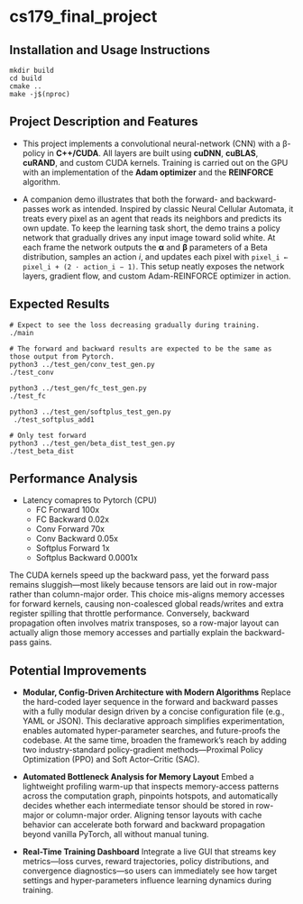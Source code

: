 # cs179_final_project

## Installation and Usage Instructions
```
mkdir build
cd build
cmake ..
make -j$(nproc)
```

## Project Description and Features
- This project implements a convolutional neural-network (CNN) with a β-policy in **C++/CUDA**. All layers are built using **cuDNN**, **cuBLAS**, **cuRAND**, and custom CUDA kernels. Training is carried out on the GPU with an implementation of the **Adam optimizer** and the **REINFORCE** algorithm.

- A companion demo illustrates that both the forward- and backward-passes work as intended. Inspired by classic Neural Cellular Automata, it treats every pixel as an agent that reads its neighbors and predicts its own update. To keep the learning task short, the demo trains a policy network that gradually drives any input image toward solid white. At each frame the network outputs the **α** and **β** parameters of a Beta distribution, samples an action *i*, and updates each pixel with `pixel_i ← pixel_i + (2 · action_i − 1)`. This setup neatly exposes the network layers, gradient flow, and custom Adam-REINFORCE optimizer in action.



## Expected Results
```
# Expect to see the loss decreasing gradually during training. 
./main

# The forward and backward results are expected to be the same as those output from Pytorch. 
python3 ../test_gen/conv_test_gen.py
./test_conv

python3 ../test_gen/fc_test_gen.py
./test_fc

python3 ../test_gen/softplus_test_gen.py 
 ./test_softplus_add1 

# Only test forward
python3 ../test_gen/beta_dist_test_gen.py
./test_beta_dist 
```

## Performance Analysis
- Latency comapres to Pytorch (CPU)
    - FC Forward 100x
    - FC Backward 0.02x
    - Conv Forward 70x
    - Conv Backward	0.05x
    - Softplus Forward 1x
    - Softplus Backward 0.0001x

The CUDA kernels speed up the backward pass, yet the forward pass remains sluggish—most likely because tensors are laid out in row-major rather than column-major order. This choice mis-aligns memory accesses for forward kernels, causing non-coalesced global reads/writes and extra register spilling that throttle performance. Conversely, backward propagation often involves matrix transposes, so a row-major layout can actually align those memory accesses and partially explain the backward-pass gains.

## Potential Improvements
- **Modular, Config-Driven Architecture with Modern Algorithms**
   Replace the hard-coded layer sequence in the forward and backward passes with a fully modular design driven by a concise configuration file (e.g., YAML or JSON). This declarative approach simplifies experimentation, enables automated hyper-parameter searches, and future-proofs the codebase. At the same time, broaden the framework’s reach by adding two industry-standard policy-gradient methods—Proximal Policy Optimization (PPO) and Soft Actor–Critic (SAC).

- **Automated Bottleneck Analysis for Memory Layout**
   Embed a lightweight profiling warm-up that inspects memory-access patterns across the computation graph, pinpoints hotspots, and automatically decides whether each intermediate tensor should be stored in row-major or column-major order. Aligning tensor layouts with cache behavior can accelerate both forward and backward propagation beyond vanilla PyTorch, all without manual tuning.

- **Real-Time Training Dashboard**
   Integrate a live GUI that streams key metrics—loss curves, reward trajectories, policy distributions, and convergence diagnostics—so users can immediately see how target settings and hyper-parameters influence learning dynamics during training.



